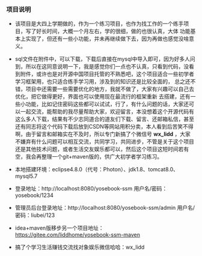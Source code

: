     

### 项目说明
    
  - 该项目是大四上学期做的，作为一个练习项目，也作为找工作的一个练手项目，写了好长时间，大概一个月左右，学的很细，做的也很认真，大体
功能基本上实现了，但还有一些小功能，并未再继续做下去，因为再做也感觉没啥意义。

  - sql文件在附件中，可以下载，下载后直接在mysql中导入即可，因为好多人问到，所以在这同意说明一下，我是感觉你们一点也不认真，只看到代码，没看到附件，或许也是对开源中国项目托管的不熟悉吧，这个项目适合一些初学者学习框架用，也只适合练手学习用，涉及到的知识还是比较全面的，
总之还不错，项目中还需要一些需要优化的地方，我就不做了，大家有兴趣可以自己去优化，把它做得更好，界面也可以使用现在最流行的框架重新
去搭建，还有一些小功能，比如记住密码这些都可以试试，行了，有什么问题的话，大家还可以一起交流，能帮助的我尽量帮助大家，欢迎留言，本没想着这个开源代码有这么多人下载，结果有不少志同道合的道友们下载、留言、还邮箱私信，甚至还有同志将这个代码下载后放到CSDN等网站用积分卖，本人看到后苦笑不得啊，由于留言和邮箱实在不及时，所以专门新搞了个微信号 **wx_lidd** ，大家不嫌弃有什么问题可以相互交流，共同学习，共同进步，不管是关于这个项目还是其他技术问题，或者生活交友娱乐都可以，然后这个项目这短时间若有空，我会再整理一个git+maven版的，供广大初学者学习练习。

  - 本地搭建环境：eclipse4.8.0（代号：Photon）、jdk1.8、tomcat8.0、mysql5.7
  - 登录地址：http://localhost:8080/yosebook-ssm  用户名/密码：yosebook/1234
  - 管理员后台登录地址：http://localhost:8080/yosebook-ssm/admin  用户名/密码：liubei/123

  - idea+maven版移步另一个项目地址：https://gitee.com/liddhome/yosebook-ssm-maven
  - 搞了个学习生活赚钱交流找对象娱乐微信哈哈：wx_lidd